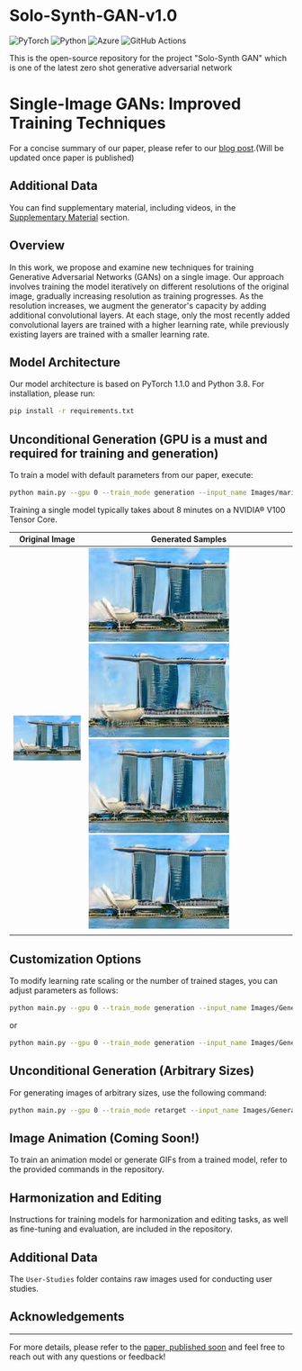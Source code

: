 # Solo-Synth-GAN-v1.0
![PyTorch](https://img.shields.io/badge/PyTorch-%23EE4C2C.svg?style=for-the-badge&logo=PyTorch&logoColor=white) ![Python](https://img.shields.io/badge/python-3670A0?style=for-the-badge&logo=python&logoColor=ffdd54) ![Azure](https://img.shields.io/badge/azure-%230072C6.svg?style=for-the-badge&logo=microsoftazure&logoColor=white) ![GitHub Actions](https://img.shields.io/badge/github%20actions-%232671E5.svg?style=for-the-badge&logo=githubactions&logoColor=white)

This is the open-source repository for the project "Solo-Synth GAN" which is one of the latest zero shot generative adversarial network


# Single-Image GANs: Improved Training Techniques

For a concise summary of our paper, please refer to our [blog post](https://github.com/PrateekJannu/Solo-Synth-GAN-v1.0).(Will be updated once paper is published)

## Additional Data

You can find supplementary material, including videos, in the [Supplementary Material](https://github.com/PrateekJannu/Solo-Synth-GAN-v1.0) section.

## Overview

In this work, we propose and examine new techniques for training Generative Adversarial Networks (GANs) on a single image. Our approach involves training the model iteratively on different resolutions of the original image, gradually increasing resolution as training progresses. As the resolution increases, we augment the generator's capacity by adding additional convolutional layers. At each stage, only the most recently added convolutional layers are trained with a higher learning rate, while previously existing layers are trained with a smaller learning rate.

## Model Architecture

Our model architecture is based on PyTorch 1.1.0 and Python 3.8. For installation, please run:

```bash
pip install -r requirements.txt
```

## Unconditional Generation (GPU is a must and required for training and generation)

To train a model with default parameters from our paper, execute:

```bash
python main.py --gpu 0 --train_mode generation --input_name Images/marinabaysands.jpg
```

Training a single model typically takes about 8 minutes on a NVIDIA® V100 Tensor Core.

| Original Image | Generated Samples |
| --- | --- |
| ![Original](Images/marinabaysands.jpg) | ![Original](Examples/gen_sample_0.jpg) ![Original](Examples/gen_sample_10.jpg)  ![Original](Examples/gen_sample_18.jpg) ![Original](Examples/gen_sample_0.jpg)|
|  |  |

## Customization Options

To modify learning rate scaling or the number of trained stages, you can adjust parameters as follows:

```bash
python main.py --gpu 0 --train_mode generation --input_name Images/Generation/colusseum.png --lr_scale 0.5
```

or

```bash
python main.py --gpu 0 --train_mode generation --input_name Images/Generation/colusseum.png --train_stages 7
```


## Unconditional Generation (Arbitrary Sizes)

For generating images of arbitrary sizes, use the following command:

```bash
python main.py --gpu 0 --train_mode retarget --input_name Images/Generation/colusseum.png
```

## Image Animation (Coming Soon!)

To train an animation model or generate GIFs from a trained model, refer to the provided commands in the repository.

## Harmonization and Editing

Instructions for training models for harmonization and editing tasks, as well as fine-tuning and evaluation, are included in the repository.

## Additional Data

The `User-Studies` folder contains raw images used for conducting user studies.

## Acknowledgements
---
For more details, please refer to the [paper, published soon](https://github.com/PrateekJannu/Solo-Synth-GAN-v1.0) and feel free to reach out with any questions or feedback!
